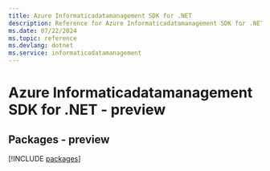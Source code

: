 ```yaml
---
title: Azure Informaticadatamanagement SDK for .NET
description: Reference for Azure Informaticadatamanagement SDK for .NET
ms.date: 07/22/2024
ms.topic: reference
ms.devlang: dotnet
ms.service: informaticadatamanagement
---
```

# Azure Informaticadatamanagement SDK for .NET - preview
## Packages - preview
[!INCLUDE [packages](informaticadatamanagement-index.md)]
